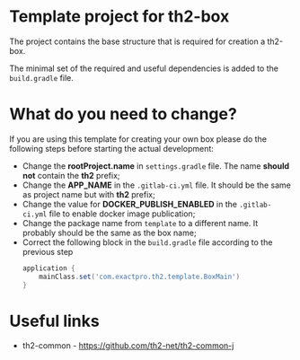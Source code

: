 # Template project for th2-box

The project contains the base structure that is required for creation a th2-box.

The minimal set of the required and useful dependencies is added to the `build.gradle` file.

# What do you need to change?

If you are using this template for creating your own box please do the following steps before starting the actual development:
+ Change the **rootProject.name** in `settings.gradle` file. The name **should not** contain the **th2** prefix;
+ Change the **APP_NAME** in the `.gitlab-ci.yml` file. It should be the same as project name but with **th2** prefix;
+ Change the value for **DOCKER_PUBLISH_ENABLED** in the `.gitlab-ci.yml` file to enable docker image publication;
+ Change the package name from `template` to a different name. It probably should be the same as the box name;
+ Correct the following block in the `build.gradle` file according to the previous step
    ```groovy
    application {
        mainClass.set('com.exactpro.th2.template.BoxMain')
    }
    ```

# Useful links

+ th2-common - https://github.com/th2-net/th2-common-j